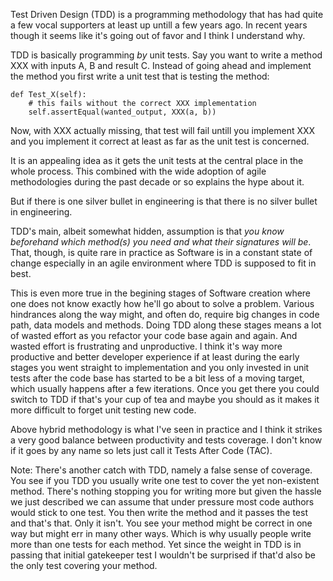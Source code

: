 Test Driven Design (TDD) is a programming methodology that has had quite a few vocal supporters at least up untill a few years ago.
In recent years though it seems like it's going out of favor and I think I understand why.

TDD is basically programming _by_ unit tests. Say you want to write a method XXX with inputs A, B and 
result C. Instead of going ahead and implement the method you first write a unit test that is testing the method: 

    def Test_X(self):
        # this fails without the correct XXX implementation
        self.assertEqual(wanted_output, XXX(a, b))

Now, with XXX actually missing, that test will fail untill you implement XXX and you implement it correct at least 
as far as the unit test is concerned.

It is an appealing idea as it gets the unit tests at the central place in the whole process. This combined 
with the wide adoption of agile methodologies during the past decade or so explains the hype about it.

But if there is one silver bullet in engineering is that there is no silver bullet in engineering.

TDD's main, albeit somewhat hidden, assumption is that _you know beforehand which method(s) you need and what their signatures will be_.
That, though, is quite rare in practice as Software is in a constant state of change especially in an agile environment where TDD is 
supposed to fit in best.

This is even more true in the begining stages of Software creation where one does not know exactly how he'll go about to solve a problem. 
Various hindrances along  the way might, and often do, require big changes in code path, data models and methods. Doing TDD along 
these stages means a lot of wasted effort as you refactor your code base again and again. And wasted effort is frustrating and unproductive. 
I think it's way more productive and better developer experience if at least during the early stages you went straight to implementation 
and you only invested in unit tests after the code base has started to be a bit less of a moving target, which usually happens after a few iterations. 
Once you get there you could switch to TDD if that's your cup of tea and maybe you should as it makes it more difficult to forget unit testing new code.

Above hybrid methodology is what I've seen in practice and I think it strikes a very good balance between productivity and tests coverage. 
I don't know if it goes by any name so lets just call it Tests After Code (TAC).


Note: There's another catch with TDD, namely a false sense of coverage. You see if you TDD you usually write one test to cover the 
yet non-existent method. There's nothing stopping you for writing more but given the hassle we just described we can assume that under 
pressure most code authors would stick to one test. You then write the method and it passes the test and that's that. Only it isn't. 
You see your method might be correct in one way but might err in many other ways. Which is why usually people write more than one tests 
for each method. Yet since the weight in TDD is in passing that initial gatekeeper test I wouldn't be surprised if that'd also be 
the only test covering your method.
